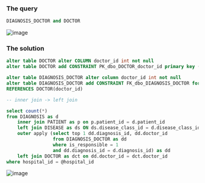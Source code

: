 ### The query
```sql
DIAGNOSIS_DOCTOR and DOCTOR
```
![image](https://github.com/mechtal/plans/blob/master/DIAG_DOCT_DOCT.png?raw=true)

### The solution
```sql
alter table DOCTOR alter COLUMN doctor_id int not null
alter table DOCTOR add CONSTRAINT PK_dbo_DOCTOR_doctor_id primary key (doctor_id)

alter table DIAGNOSIS_DOCTOR alter column doctor_id int not null
alter table DIAGNOSIS_DOCTOR add CONSTRAINT FK_dbo_DIAGNOSIS_DOCTOR foreign key (doctor_id)
REFERENCES DOCTOR(doctor_id)

-- inner join -> left join
```
```sql
select count(*)
from DIAGNOSIS as d
    inner join PATIENT as p on p.patient_id = d.patient_id
    left join DISEASE as ds ON ds.disease_class_id = d.disease_class_id and ds.disease_number = d.disease_number
    outer apply (select top 1 dd.diagnosis_id, dd.doctor_id
                 from DIAGNOSIS_DOCTOR as dd
                 where is_responsible = 1
                 and dd.diagnosis_id = d.diagnosis_id) as dd
    left join DOCTOR as dct on dd.doctor_id = dct.doctor_id 
where hospital_id = @hospital_id
```
![image](https://github.com/mechtal/plans/blob/master/Query_main_res.png?raw=true)
